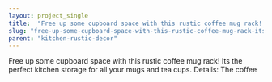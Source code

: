 ```yaml
---
layout: project_single
title:  "Free up some cupboard space with this rustic coffee mug rack! Its the perfect kitchen storage for all your mugs and tea cups. Details: The coffee"
slug: "free-up-some-cupboard-space-with-this-rustic-coffee-mug-rack-its-the-perfect-kitchen"
parent: "kitchen-rustic-decor"
---
```

Free up some cupboard space with this rustic coffee mug rack! Its the perfect kitchen storage for all your mugs and tea cups. Details: The coffee